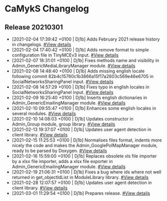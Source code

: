 # CaMykS Changelog
## Release 20210301

* [2021-02-04 17:39:42 +0100 | Dj1b] Adds February 2021 release history in changelogs. [#View details](https://github.com/Dj1b/CaMykS/commit/9518d3611d1cfbf8d3831bffd27258c914ed0ef8)
* [2021-02-04 17:40:42 +0100 | Dj1b] Adds remove format to simple configuration file in TinyMCEv3 input. [#View details](https://github.com/Dj1b/CaMykS/commit/283552eac4436d83d606c1be7bfa13587364b377)
* [2021-02-07 18:31:01 +0100 | Dj1b] Fixes methods name and visibility in Admin_GenericMediaLibraryManager module. [#View details](https://github.com/Dj1b/CaMykS/commit/837767d4bcb79650b6cb74bba06e376bccc66a0b)
* [2021-02-08 14:48:40 +0100 | Dj1b] Adds missing english locale following commit 82b4c15760c1b3866a15f17a2603c569e46e6705 in SocialNetworksSharingPanel input. [#View details](https://github.com/Dj1b/CaMykS/commit/ede928ba143ffadcc827d38460edfd25b281f1eb)
* [2021-02-08 14:57:29 +0100 | Dj1b] Fixes typo in english locales in SocialNetworksSharingPanel input. [#View details](https://github.com/Dj1b/CaMykS/commit/d8aff2419bc5d6479943bdad5444ec5ea2cc2bff)
* [2021-02-09 16:25:40 +0100 | Dj1b] Inserts english dictionaries in Admin_GenericEmailingManager module. [#View details](https://github.com/Dj1b/CaMykS/commit/e1a90c98cb70573dd2b21ad8a65bd66847f24386)
* [2021-02-10 09:55:47 +0100 | Dj1b] Enhances some english locales in several modules. [#View details](https://github.com/Dj1b/CaMykS/commit/a20e8cc80c4706a4f913370ad022401bde5b70fa)
* [2021-02-10 14:08:03 +0100 | Dj1b] Updates constructor in Admin_Group module, group library. [#View details](https://github.com/Dj1b/CaMykS/commit/9d6f83adf998221e8a1c3cc528e06205c52c120f)
* [2021-02-13 19:37:07 +0100 | Dj1b] Updates user agent detection in client library. [#View details](https://github.com/Dj1b/CaMykS/commit/51979349689a74db93b6091b58f2ff10476da82b)
* [2021-02-15 11:25:53 +0100 | Dj1b] Normalises files format, indents more nicely the code and makes the Admin_GooglePoIMapManager module, ready to be parsed by Doxygen. [#View details](https://github.com/Dj1b/CaMykS/commit/cdbe7cffda22a8704ee03045a4cd4819a3d8d33f)
* [2021-02-16 15:59:00 +0100 | Dj1b] Replaces obsolete xls file importer by a xlsx file importer, adds a xlsx file exporter in Admin_GenericEmailingManager module. [#View details](https://github.com/Dj1b/CaMykS/commit/8132f76604421fd8e6a53bcae2b9bd809cb9f160)
* [2021-02-19 21:06:31 +0100 | Dj1b] Fixes a bug where ids where not well returned in get_objectIdList in ModuleLibrary library. [#View details](https://github.com/Dj1b/CaMykS/commit/62489d804f1a0165bacc26ed934c0e410ba93f5d)
* [2021-02-28 12:07:57 +0100 | Dj1b] Updates user agent detection in client library. [#View details](https://github.com/Dj1b/CaMykS/commit/4d85718b1588f2052566886bff497a44377b69ee)
* [2021-03-01 11:29:54 +0100 | Dj1b] Prepares release. [#View details](https://github.com/Dj1b/CaMykS/commit/9a42137cd62a9c5c4ea79b466e7ec3376902a6a8)
